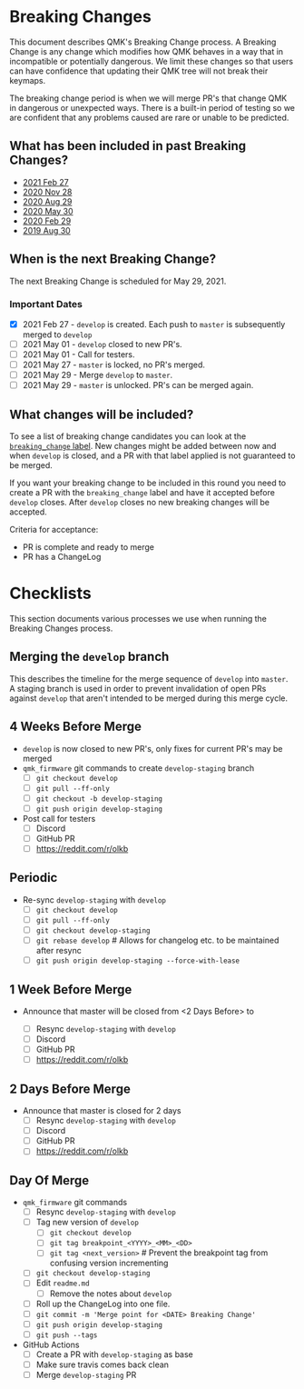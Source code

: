 # Breaking Changes

This document describes QMK's Breaking Change process. A Breaking Change is any change which modifies how QMK behaves in a way that in incompatible or potentially dangerous. We limit these changes so that users can have confidence that updating their QMK tree will not break their keymaps.

The breaking change period is when we will merge PR's that change QMK in dangerous or unexpected ways. There is a built-in period of testing so we are confident that any problems caused are rare or unable to be predicted.

## What has been included in past Breaking Changes?

* [2021 Feb 27](ChangeLog/20210227.md)
* [2020 Nov 28](ChangeLog/20201128.md)
* [2020 Aug 29](ChangeLog/20200829.md)
* [2020 May 30](ChangeLog/20200530.md)
* [2020 Feb 29](ChangeLog/20200229.md)
* [2019 Aug 30](ChangeLog/20190830.md)

## When is the next Breaking Change?

The next Breaking Change is scheduled for May 29, 2021.

### Important Dates

* [x] 2021 Feb 27 - `develop` is created. Each push to `master` is subsequently merged to `develop`
* [ ] 2021 May 01 - `develop` closed to new PR's.
* [ ] 2021 May 01 - Call for testers.
* [ ] 2021 May 27 - `master` is locked, no PR's merged.
* [ ] 2021 May 29 - Merge `develop` to `master`.
* [ ] 2021 May 29 - `master` is unlocked. PR's can be merged again.

## What changes will be included?

To see a list of breaking change candidates you can look at the [`breaking_change` label](https://github.com/qmk/qmk_firmware/pulls?q=is%3Aopen+label%3Abreaking_change+is%3Apr). New changes might be added between now and when `develop` is closed, and a PR with that label applied is not guaranteed to be merged.

If you want your breaking change to be included in this round you need to create a PR with the `breaking_change` label and have it accepted before `develop` closes. After `develop` closes no new breaking changes will be accepted.

Criteria for acceptance:

* PR is complete and ready to merge
* PR has a ChangeLog

# Checklists

This section documents various processes we use when running the Breaking Changes process.

## Merging the `develop` branch

This describes the timeline for the merge sequence of `develop` into `master`. A staging branch is used in order to prevent invalidation of open PRs against `develop` that aren't intended to be merged during this merge cycle.

## 4 Weeks Before Merge

* `develop` is now closed to new PR's, only fixes for current PR's may be merged
* `qmk_firmware` git commands to create `develop-staging` branch
    * [ ] `git checkout develop`
    * [ ] `git pull --ff-only`
    * [ ] `git checkout -b develop-staging`
    * [ ] `git push origin develop-staging`
* Post call for testers
    * [ ] Discord
    * [ ] GitHub PR
    * [ ] https://reddit.com/r/olkb

## Periodic

* Re-sync `develop-staging` with `develop`
    * [ ] `git checkout develop`
    * [ ] `git pull --ff-only`
    * [ ] `git checkout develop-staging`
    * [ ] `git rebase develop` # Allows for changelog etc. to be maintained after resync
    * [ ] `git push origin develop-staging --force-with-lease`

## 1 Week Before Merge

* Announce that master will be closed from <2 Days Before> to <Day of Merge>
    * [ ] Resync `develop-staging` with `develop`
    * [ ] Discord
    * [ ] GitHub PR
    * [ ] https://reddit.com/r/olkb

## 2 Days Before Merge

* Announce that master is closed for 2 days
    * [ ] Resync `develop-staging` with `develop`
    * [ ] Discord
    * [ ] GitHub PR
    * [ ] https://reddit.com/r/olkb

## Day Of Merge

* `qmk_firmware` git commands
    * [ ] Resync `develop-staging` with `develop`
    * [ ] Tag new version of `develop`
        * [ ] `git checkout develop`
        * [ ] `git tag breakpoint_<YYYY>_<MM>_<DD>`
        * [ ] `git tag <next_version>` # Prevent the breakpoint tag from confusing version incrementing
    * [ ] `git checkout develop-staging`
    * [ ] Edit `readme.md`
        * [ ] Remove the notes about `develop`
    * [ ] Roll up the ChangeLog into one file.
    * [ ] `git commit -m 'Merge point for <DATE> Breaking Change'`
    * [ ] `git push origin develop-staging`
    * [ ] `git push --tags`
* GitHub Actions
    * [ ] Create a PR with `develop-staging` as base
    * [ ] Make sure travis comes back clean
    * [ ] Merge `develop-staging` PR
